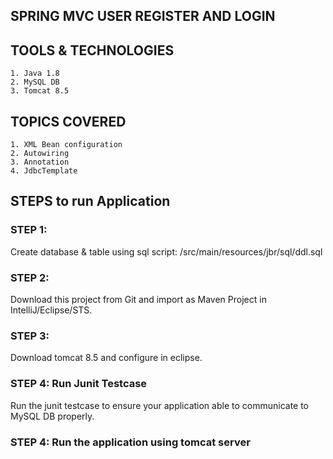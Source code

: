 ## SPRING MVC USER REGISTER AND LOGIN 


## TOOLS & TECHNOLOGIES
	1. Java 1.8
	2. MySQL DB
	3. Tomcat 8.5

## TOPICS COVERED
	1. XML Bean configuration
	2. Autowiring
	3. Annotation
	4. JdbcTemplate

## STEPS to run Application

### STEP 1:
Create database & table using sql script: /src/main/resources/jbr/sql/ddl.sql

### STEP 2:
Download this project from Git and import as Maven Project in IntelliJ/Eclipse/STS.

### STEP 3:
Download tomcat 8.5 and configure in eclipse.

### STEP 4: Run Junit Testcase
Run the junit testcase to ensure your application able to communicate to MySQL DB properly.

### STEP 4: Run the application using tomcat server
